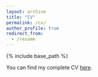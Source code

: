 ```yaml
---
layout: archive
title: "CV"
permalink: /cv/
author_profile: true
redirect_from:
  - /resume
---
```


{% include base_path %}

You can find my complete CV <a href="/files/cv_DonnaCalhoun.pdf">here</a>.
